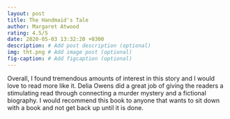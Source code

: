 ```yaml
---
layout: post
title: The Handmaid's Tale
author: Margaret Atwood
rating: 4.5/5
date: 2020-05-03 13:32:20 +0300
description: # Add post description (optional)
img: tht.png # Add image post (optional)
fig-caption: # Add figcaption (optional)
---
```

Overall, I found tremendous amounts of interest in this story and I would love to read more like it. Delia Owens did a great job of giving the readers a stimulating read through connecting a murder mystery and a fictional biography. I would recommend this book to anyone that wants to sit down with a book and not get back up until it is done.
